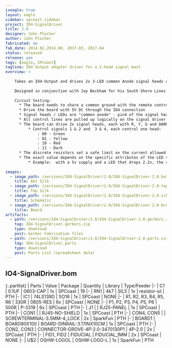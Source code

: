 ```yaml
---
iseagle: true
layout: eagle
sidebar: spcoast_sidebar
project: IO4-SignalDriver
title: 2.0
designer: John Plocher
author: John Plocher
fabricated: no
fab_date: 2014.02,2014.08, 2017.03, 2017.04
status: released
release: yes
tags: [eagle, SPCoast]
tagline: IO4 Output adapter driver for a 2-head signal mast
overview: >
    
    Takes an IO4-Output and drives 2x 3-LED common Anode signal heads using a demultiplexor logic chip.
    
    Designed in conjunction with Jay Beckham for his South Shore Lines layout
    
    Circuit testing:
      * The board needs to share a common ground with the remote controller (CMRI SMINI...) as the RJ45 only carries control signals
      * Drive the board with 5V DC through the IO4 connection
      * Signal heads / LEDs are "common anode" - pin4 of the signal head connector is VCC, the "colors" pins are driven LOW to energize the LED.
      * All control lines are pulled up logically on the signal driver board.
      * The board can drive 2x signal heads, each with R, Y, G and DARK aspects
          * Control signals 1 & 2 and  3 & 4, each control one head:
              : 00 - Green
              : 01 - Yellow
              : 10 - Red
              : 11 - Dark
      * The discrete resistors set a safe limit on the current allowed to the LED, and the trimmer pots can be used to further adjust the brightness.
      * The exact value depends on the specific attributes of the LED variety being used - specifically the forward voltage drop across the device. This info is found in the data sheet for the LED in question, or can be found experimentally.
          * Example:  with a 5v supply and a LED that drops 2.2v, the resistor sees (5-2.2 = 2.8v).  If we wish to limit the max current to 15mA, we need a fixed resistor of (2.8v / 0.015 = ~180 ohms).  If we add a 500 ohn trimmer resistor, that lets us adjust the current from 15mA max to about 4mA min.  High efficiency LEDs might need even LESS current, so upping the fixed resistor to 470R or even 1K0 might be appropriate.
    
images:
  - image_path: /versions/IO4-SignalDriver/2.0/IO4-SignalDriver-2.0.bot.brd.png
    title: Bot Silk
  - image_path: /versions/IO4-SignalDriver/2.0/IO4-SignalDriver-2.0.top.brd.png
    title: Top Silk
  - image_path: /versions/IO4-SignalDriver/2.0/IO4-SignalDriver-2.0.sch.png
    title: Schematic
  - image_path: /versions/IO4-SignalDriver/2.0/IO4-SignalDriver-2.0.brd.png
    title: Board
artifacts:
  - path: /versions/IO4-SignalDriver/2.0/IO4-SignalDriver-2.0.gerbers.zip
    tag: IO4-SignalDriver.gerbers.zip
    type: download
    post: Gerber Fabrication files
  - path: /versions/IO4-SignalDriver/2.0/IO4-SignalDriver-2.0.parts.csv
    tag: IO4-SignalDriver.parts
    type: download
    post: Parts List (spreadsheet data)
---
```


## IO4-SignalDriver.bom

{:.partlist}
| Parts | Value | Package | Quantity | Library | Type/Feeder
|-
| C1 | 0.1UF | 0603-CAP | 1x | SPCoast | 19
|-
| RN1 | 4k7 | SIL5 | 1x | resistor-sil | PTH
|-
| IC1 | 74LS139D | SO16 | 1x | SPCoast | NONE
|-
| R1, R2, R3, R4, R5, R6 | 330R | 0805-RES | 6x | SPCoast | NONE
|-
| P1, P2, P3, P4, P5, P6 | 500R | P-3319 | 6x | SPCoast | PTH
|-
| J1 |  | RJ25-PANEL | 1x | SPCoast | PTH
|-
| CON1 |  | RJ45-NO-SHIELD | 1x | SPCoast | PTH
|-
| CON4, CON5 |  | SCREWTERMINAL-3.5MM-4_LOCK | 2x | SparkFun | PTH
|-
| BOARD1 | BOARD80X100 | BOARD-DINRAIL-3.17INX10CM | 1x | SPCoast | PTH
|-
| CON2, CON3 | CONNECTOR-GROVE-4P-2.0-3470130P1 | 4P-2.0 | 2x | SPCoast | PTH
|-
| FID1, FID2 | FIDUCIAL | FIDUCIAL_1MM | 2x | SPCoast | NONE
|-
| U$2 | OSHW-LOGOL | OSHW-LOGO-L | 1x | SparkFun | PTH
